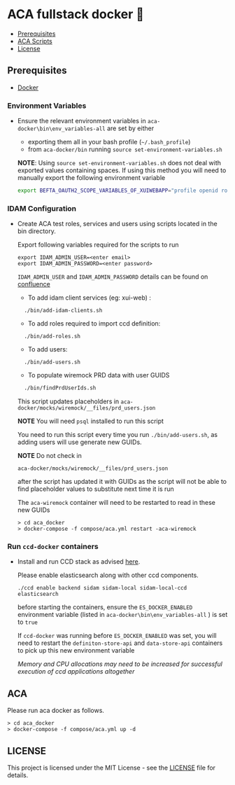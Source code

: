 # ACA fullstack docker :whale:

- [Prerequisites](#prerequisites)
- [ACA Scripts](#ACA)
- [License](#license)

## Prerequisites

- [Docker](https://www.docker.com)

### Environment Variables
- Ensure the relevant environment variables in `aca-docker\bin\env_variables-all` are set by either

    - exporting them all in your bash profile (`~/.bash_profile`)
    - from `aca-docker/bin` running `source set-environment-variables.sh`
    
    **NOTE**: Using `source set-environment-variables.sh` does not deal with exported values containing spaces.
    If using this method you will need to manually export the following environment variable
    
    ```bash
    export BEFTA_OAUTH2_SCOPE_VARIABLES_OF_XUIWEBAPP="profile openid roles"   
    ```

### IDAM Configuration

- Create ACA test roles, services and users using scripts located in the bin directory.
    
    Export following variables required for the scripts to run
    ```
    export IDAM_ADMIN_USER=<enter email>
    export IDAM_ADMIN_PASSWORD=<enter password>
    ```
    `IDAM_ADMIN_USER` and `IDAM_ADMIN_PASSWORD` details can be found on [confluence](https://tools.hmcts.net/confluence/x/eQP3P)

    - To add idam client services (eg: xui-web) :

    ```
      ./bin/add-idam-clients.sh
    ```
    
    - To add roles required to import ccd definition:
    
    ```
      ./bin/add-roles.sh
    ```
    
    - To add users:
    
    ```
      ./bin/add-users.sh
    ```

    - To populate wiremock PRD data with user GUIDS
    
    ```bash
      ./bin/findPrdUserIds.sh
    ```
  
    This script updates placeholders in `aca-docker/mocks/wiremock/__files/prd_users.json`
    
    **NOTE** You will need `psql` installed to run this script
    
    You need to run this script every time you run `./bin/add-users.sh`, as adding users will
    use generate new GUIDs.
    
    **NOTE** Do not check in 
    
    `aca-docker/mocks/wiremock/__files/prd_users.json`
    
    after the script has updated it with GUIDs as the script will not be able to find placeholder values to substitute 
    next time it is run
    
    The `aca-wiremock` container will need to be restarted to read in these new GUIDs
    
    ```
    > cd aca_docker
    > docker-compose -f compose/aca.yml restart -aca-wiremock
    ```

### Run `ccd-docker` containers  
- Install and run CCD stack as advised [here](https://github.com/hmcts/ccd-docker).
  
    Please enable elasticsearch along with other ccd components.
      
    ```
    ./ccd enable backend sidam sidam-local sidam-local-ccd elasticsearch
    ```
  
    before starting the containers, ensure the `ES_DOCKER_ENABLED` environment variable 
    (listed in `aca-docker\bin\env_variables-all` ) is set to `true`
  
    If `ccd-docker` was running before `ES_DOCKER_ENABLED` was set, you will need to restart the 
    `definiton-store-api` and `data-store-api` containers to pick up this new environment variable
    
    *Memory and CPU allocations may need to be increased for successful execution of ccd applications altogether*

## ACA

Please run aca docker as follows. 
```
> cd aca_docker
> docker-compose -f compose/aca.yml up -d
```

## LICENSE

This project is licensed under the MIT License - see the [LICENSE](LICENSE.md) file for details.

